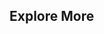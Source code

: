 ## Explore More
<a href="https://the-odds-api.com" title="The Odds API" style="color: #1a73e8; text-decoration: none; font-weight: bold;">
</a>
